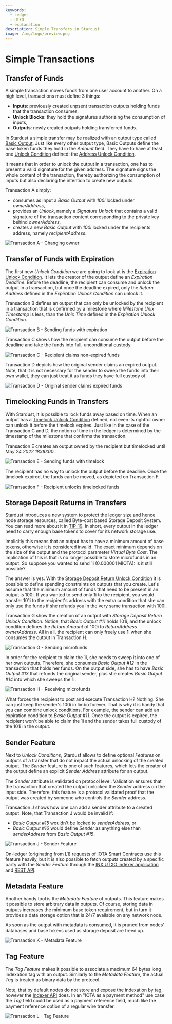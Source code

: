 ```yaml
---
keywords:
  - Ledger
  - UTXO
  - explanation
description: Simple Transfers in Stardust.
image: /img/logo/preview.png
---
```


# Simple Transactions

## Transfer of Funds

A simple transaction moves funds from one user account to another. On a high level, transactions must define 3 things:

- **Inputs**: previously created unpsent transaction outputs holding funds that the transaction consumes,
- **Unlock Blocks**: they hold the signatures authorizing the consumption of inputs,
- **Outputs**: newly created outputs holding transferred funds.

In Stardust a simple transfer may be realized with an output type called [Basic Output](https://github.com/iotaledger/tips/blob/master/tips/TIP-0018/tip-0018.md#basic-output).
Just like every other output type, Basic Outputs define the base token funds they hold in the _Amount_ field. They have
to have at least one [Unlock Condition](https://github.com/iotaledger/tips/blob/master/tips/TIP-0018/tip-0018.md#unlock-conditions)
defined: the [Address Unlock Condition](https://github.com/iotaledger/tips/blob/master/tips/TIP-0018/tip-0018.md#address-unlock-condition).

It means that in order to unlock the output in a transaction, one has to present a valid signature for the given address.
The signature signs the whole content of the transaction, thereby authorizing the consumption of inputs but also
declaring the intention to create new outputs.

Transaction A simply:

- consumes as input a _Basic Output_ with _100i_ locked under _ownerAddress_,
- provides an _Unlock_, namely a _Signature Unlock_ that contains a valid signature of the transaction content corresponding
  to the private key behind _ownerAddress_,
- creates a new _Basic Output_ with _100i_ locked under the recipients address, namely _recipientAddress_.

![Transaction A - Changing owner](/img/stardust_explanations/stardust_ledger_anatomy/simple_transaction/tx_A.svg)

## Transfer of Funds with Expiration

The first new _Unlock Condition_ we are going to look at is the [Expiration Unlock Condition](https://github.com/iotaledger/tips/blob/master/tips/TIP-0018/tip-0018.md#expiration-unlock-condition).
It lets the creator of the output define an _Expiration Deadline_. Before the deadline, the recipient can consume and
unlock the output in a transaction, but once the deadline expired, only the _Return Address_ defined in the
_Expiration Unlock Condition_ can unlock it.

Transaction B defines an output that can only be unlocked by the recipient in a transaction that is confirmed by a
milestone where _Milestone Unix Timestamp_ is less, than the _Unix Time_ defined in the _Expiration Unlock Condition_.

![Transaction B - Sending funds with expiration](/img/stardust_explanations/stardust_ledger_anatomy/simple_transaction/tx_B.svg)

Transaction C shows how the recipient can consume the output before the deadline and take the funds into full, unconditional
custody.

![Transaction C - Recipient claims non-expired funds](/img/stardust_explanations/stardust_ledger_anatomy/simple_transaction/tx_C.svg)

Transaction D depicts how the original sender claims an expired output. Note, that it is not necessary for the sender
to sweep the funds into their own wallet, they can just treat it as funds they have full custody of.

![Transaction D - Original sender claims expired funds](/img/stardust_explanations/stardust_ledger_anatomy/simple_transaction/tx_D.svg)

## Timelocking Funds in Transfers

With Stardust, it is possible to lock funds away based on time. When an output has a [Timelock Unlock Condition](https://github.com/iotaledger/tips/blob/master/tips/TIP-0018/tip-0018.md#timelock-unlock-condition)
defined, not even its rightful owner can unlock it before the timelock expires. Just like in the case of the Transaction C and D,
the notion of time in the ledger is determined by the timestamp of the milestone that confirms the transaction.

Transaction E creates an output owned by the recipient but timelocked until _May 24 2022 18:00:00_.

![Transaction E - Sending funds with timelock](/img/stardust_explanations/stardust_ledger_anatomy/simple_transaction/tx_E.svg)

The recipient has no way to unlock the output before the deadline. Once the timelock expired, the funds can be moved, as
depicted on Transaction F.

![Transaction F - Recipient unlocks timelocked funds](/img/stardust_explanations/stardust_ledger_anatomy/simple_transaction/tx_F.svg)

## Storage Deposit Returns in Transfers

Stardust introduces a new system to protect the ledger size and hence node storage resources, called Byte-cost based
Storage Deposit System. You can read more about it in [TIP-19](https://github.com/iotaledger/protocol-rfcs/blob/master/tips/TIP-0019/tip-0019.md).
In short, every output in the ledger need to carry enough base tokens to cover for its network storage use.

Implicitly this means that an output has to have a minimum amount of base tokens, otherwise it is considered invalid.
The exact minimum depends on the size of the output and the protocol parameter _Virtual Byte Cost_. The implication of
this is that is no longer possible to store microfunds in an output. So suppose you wanted to send 1i (0.000001 MIOTA):
is it still possible?

The answer is yes. With the [Storage Deposit Return Unlock Condition](https://github.com/iotaledger/tips/blob/master/tips/TIP-0018/tip-0018.md#storage-deposit-return-unlock-condition)
it is possible to define spending constraints on outputs that you create. Let's assume that the minimum amount of funds
that need to be present in an output is 100i. If you wanted to send only 1i to the recipient, you would transfer
101i to the recipient's address with the extra condition that she can only use the funds if she refunds you in the
very same transaction with 100i.

Transaction G show the creation of an output with _Storage Deposit Return Unlock Condition_. Notice, that _Basic Output #11_
holds 101i, and the unlock condition defines the _Return Amount_ of 100i to _ReturnAddress_ _ownerAddress_. All in all,
the recipient can only freely use 1i when she consumes the output in Transaction H.

![Transaction G - Sending microfunds](/img/stardust_explanations/stardust_ledger_anatomy/simple_transaction/tx_G.svg)

In order for the recipient to claim the 1i, she needs to sweep it into one of her own outputs. Therefore, she consumes
_Basic Output #12_ in the transaction that holds her funds. On the output side, she has to have _Basic Output #13_ that
refunds the original sender, plus she creates _Basic Output #14_ into which she sweeps the 1i.

![Transaction H - Receiving microfunds](/img/stardust_explanations/stardust_ledger_anatomy/simple_transaction/tx_H.svg)

What forces the recipient to post and execute Transaction H? Nothing. She can just keep the sender's 100i in limbo forever.
That is why it is handy that you can combine unlock conditions. For example, the sender can add an expiration
condition to _Basic Output #11_. Once the output is expired, the recipient won't be able to claim the 1i and the sender
takes full custody of the 101i in the output.

## Sender Feature

Next to _Unlock Conditions_, Stardust allows to define optional _Features_ on outputs of a transfer that do not impact
the actual unlocking of the created output. The _Sender_ feature is one of such features, which lets the creator of the output
define an explicit _Sender Address_ attribute for an output.

The _Sender_ attribute is validated on protocol level. Validation ensures that the transaction that created the output
unlocked the _Sender_ address on the input side. Therefore, this feature is a protocol validated proof that the output
was created by someone who controls the _Sender_ address.

Transaction J shows how one can add a sender attribute to a created output. Note, that Transaction J would be invalid
if:

- _Basic Output #15_ wouldn't be locked to _senderAddress_, or
- _Basic Output #16_ would define _Sender_ as anything else than _senderAddress_ from _Basic Output #15_.

![Transaction J - Sender Feature](/img/stardust_explanations/stardust_ledger_anatomy/simple_transaction/tx_J.svg)

On-ledger (originating from L1) requests of IOTA Smart Contracts use this feature heavily, but it is also possible to
fetch outputs created by a specific party with the _Sender Feature_ through the [INX UTXO indexer application](https://github.com/gohornet/inx-indexer)
and [REST API](https://github.com/iotaledger/tips/blob/indexer-api/tips/TIP-0026/tip-0026.md).

## Metadata Feature

Another handy tool is the _Metadata Feature_ of outputs. This feature makes it possible to store arbitrary data in outputs.
Of course, storing data in outputs increases the minimum base token requirement, but in turn it provides a data storage option
that is 24/7 available on any network node.

As soon as the output with metadata is consumed, it is pruned from nodes' databases and base tokens used as storage
deposit are freed up.

![Transaction K - Metadata Feature](/img/stardust_explanations/stardust_ledger_anatomy/simple_transaction/tx_K.svg)

## Tag Feature

The _Tag Feature_ makes it possible to associate a maximum 64 bytes long indexation tag with an output. Similarly to
the _Metadata Feature_, the actual _Tag_ is treated as binary data by the protocol.

Note, that by default nodes do not store and expose the indexation by tag, however the [Indexer API](https://github.com/iotaledger/tips/blob/indexer-api/tips/TIP-0026/tip-0026.md) does. In an "IOTA as a payment method" use case the _Tag_
field could be used as a payment reference field, much like the payment reference option of a regular wire transfer.

![Transaction L - Tag Feature](/img/stardust_explanations/stardust_ledger_anatomy/simple_transaction/tx_L.svg)
